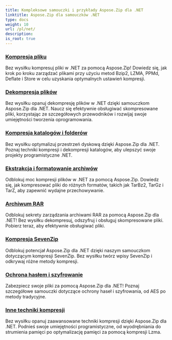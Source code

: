 ```yaml
---
title: Kompleksowe samouczki i przykłady Aspose.Zip dla .NET
linktitle: Aspose.Zip dla samouczków .NET
type: docs
weight: 10
url: /pl/net/
description:
is_root: true
---
```


### [Kompresja pliku](./file-compression/)
Bez wysiłku kompresuj pliki w .NET za pomocą Aspose.Zip! Dowiedz się, jak krok po kroku zarządzać plikami przy użyciu metod Bzip2, LZMA, PPMd, Deflate i Store w celu uzyskania optymalnych ustawień kompresji.
### [Dekompresja plików](./file-decompression/)
Bez wysiłku opanuj dekompresję plików w .NET dzięki samouczkom Aspose.Zip dla .NET. Naucz się efektywnie obsługiwać skompresowane pliki, korzystając ze szczegółowych przewodników i rozwijaj swoje umiejętności tworzenia oprogramowania.
### [Kompresja katalogów i folderów](./directory-and-folder-compression/)
Bez wysiłku optymalizuj przestrzeń dyskową dzięki Aspose.Zip dla .NET. Poznaj techniki kompresji i dekompresji katalogów, aby ulepszyć swoje projekty programistyczne .NET.
### [Ekstrakcja i formatowanie archiwów](./archive-extraction-and-formats/)
Odblokuj moc kompresji plików w .NET za pomocą Aspose.Zip. Dowiedz się, jak kompresować pliki do różnych formatów, takich jak TarBz2, TarGz i TarZ, aby zapewnić wydajne przechowywanie.
### [Archiwum RAR](./rar-archive/)
Odblokuj sekrety zarządzania archiwami RAR za pomocą Aspose.Zip dla .NET! Bez wysiłku dekompresuj, odszyfruj i obsługuj skompresowane pliki. Pobierz teraz, aby efektywnie obsługiwać pliki.
### [Kompresja SevenZip](./sevenzip-compression/)
Odblokuj potencjał Aspose.Zip dla .NET dzięki naszym samouczkom dotyczącym kompresji SevenZip. Bez wysiłku twórz wpisy SevenZip i odkrywaj różne metody kompresji.
### [Ochrona hasłem i szyfrowanie](./password-protection-and-encryption/)
Zabezpiecz swoje pliki za pomocą Aspose.Zip dla .NET! Poznaj szczegółowe samouczki dotyczące ochrony haseł i szyfrowania, od AES po metody tradycyjne. 
### [Inne techniki kompresji](./other-compression-techniques/)
Bez wysiłku opanuj zaawansowane techniki kompresji dzięki Aspose.Zip dla .NET. Podnieś swoje umiejętności programistyczne, od wyodrębniania do strumienia pamięci po optymalizację pamięci za pomocą kompresji Lzma.
